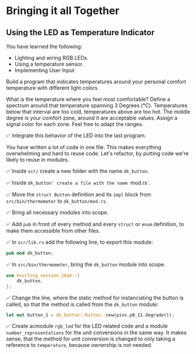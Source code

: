 # Bringing it all Together
## Using the LED as Temperature Indicator

You have learned the following:
* Lighting and wiring RGB LEDs.
* Using a temperature sensor.
* Implementing User Input

Build a program that indicates temperatures around your personal comfort temperature with different light colors. 

What is the temperature where you feel most comfortable?
Define a spectrum around that temperature spanning 3 Degrees (°C). Temperatures below that interval are too cold, temperatures above are too hot. The middle degree is your comfort zone, around it are acceptable values. Assign a signal color for each zone. Feel free to adapt the ranges. 

✅ Integrate this behavior of the LED into the last program. 

You have written a lot of code in one file. This makes everything overwhelming and hard to reuse code. Let's refactor, by putting code we're likely to reuse in modules.

✅ Inside `scr/` create a new folder with the name `dk_button`.

✅ Inside `dk_button' create a file with the name `mod.rs`.

✅ Move the `struct Button` definition and its `impl` block from `src/bin/thermometer` to `dk_button/mod.rs`.

✅ Bring all necessary modules into scope.

✅ Add `pub` in front of every method and every `struct` or `enum` definition, to make them accessible from other files. 

✅ In `scr/lib.rs` add the following line, to export this module:

```rust
pub mod dk_button;
```

✅ In `src/bin/thermometer`, bring the `dk_button` module into scope:

```rust
use knurling_session_20q4::{
    dk_button, 
};
```

✅ Change the line, where the static method for instanciating the button is called, so that the method is called from the `dk_button` module:

```rust
let mut button_1 = dk_button::Button::new(pins.p0_11.degrade());
```

✅ Create acmodule `rgb_led` for the LED related code and a module `number_representations` for the unit conversions in the same way. It makes sense, that the method for unit conversion is changed to only taking a reference to `temperature`, because ownership is not needed. 


